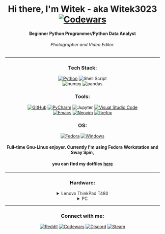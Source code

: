 <div align="center">

# Hi there, I'm Witek - aka Witek3023 [![Codewars](https://www.codewars.com/users/Witek3023/badges/micro)](https://www.codewars.com/users/Witek3023/badges)
#### Beginner Python Programmer/Python Data Analyst<br>
###### Photographer and Video Editor.</br>
---
### Tech Stack:
[![Python](https://img.shields.io/badge/python-000000?style=for-the-badge&logo=python&logoColor=ffffff)](https://www.python.org/)
![Shell Script](https://img.shields.io/badge/shell_script-000000?style=for-the-badge&logo=gnu-bash&logoColor=ffffff)</br>
![numpy](https://img.shields.io/badge/NumPy-000000?style=for-the-badge&logo=NumPy&logoColor=ffffff)
![pandas](https://img.shields.io/badge/pandas-000000?style=for-the-badge&logo=pandas&logoColor=ffffff)</br>

### Tools:
[![GitHub](https://img.shields.io/badge/github-000000?style=for-the-badge&logo=github&logoColor=ffffff)](https://github.com/)
[![PyCharm](https://img.shields.io/badge/pycharm-000000?style=for-the-badge&logo=pycharm&logoColor=ffffff&color=000000&labelColor=000000)](https://www.jetbrains.com/pycharm/)
![Jupyter](https://img.shields.io/badge/Jupyter-000000?style=for-the-badge&logo=Jupyter&logoColor=ffffff)
[![Visual Studio Code](https://img.shields.io/badge/Visual%20Studio%20Code-000000?style=for-the-badge&logo=visual-studio-code&logoColor=ffffff)](https://code.visualstudio.com/) <br>
[![Emacs](https://img.shields.io/badge/GNU%20Emacs-000000.svg?style=for-the-badge&logo=GNU-Emacs&logoColor=ffffff)](https://www.gnu.org/software/emacs/)
[![Neovim](https://img.shields.io/badge/Neovim-000000.svg?style=for-the-badge&logo=Neovim&logoColor=ffffff)](https://neovim.io/)
[![firefox](https://img.shields.io/badge/Firefox-000000?style=for-the-badge&logo=Firefox&logoColor=ffffff)](https://www.mozilla.org/en-US/firefox/new/)<br>

### OS:
[![Fedora](https://img.shields.io/badge/Fedora-000000?style=for-the-badge&logo=fedora&logoColor=ffffff)](https://getfedora.org/)
[![Windows](https://img.shields.io/badge/Windows-000000?style=for-the-badge&logo=windows&logoColor=ffffff)](https://www.microsoft.com/en-us/windows/windows-11)
</br>
#### Full-time Gnu-Linux enjoyer. Currently I'm using Fedora Workstation and Sway Spin, <br>
#### you can find my dotfiles [here](https://github.com/Witek3023/DotFiles)</br>
---
### Hardware:

<details><summary>Lenovo ThinkPad T480</summary>
<p>
•Intel i7-8650U<br>
•Intel UHD Graphics 620<br>
•NVIDIA GeForce MX150<br>
•16GB Ram DDR4 2400 MHz<br>
•512GB M.2 SSD<br>  
•Fedora Sway Spin<br>
</pbr>
•HP E24 G4<br>
</p>
</details>

<details><summary>PC</summary>
<p>
•Intel Core i7-10700KF <br>
•MSI Z490-A PRO <br>
•Crucial 16GB (2x8GB) 3200MHz CL16 Ballistix Black <br>
•Kingston 1TB M.2 PCIe NVMe A2000 <br>
•Kingston 1TB M.2 PCIe Gen4 NVMe NV2 <br>
•Gigabyte Radeon RX 6600 XT GAMING OC 8GB GDDR6 <br>
•SilentiumPC Fera 5 Dual Fan 2x120mm <br>
•SilentiumPC Regnum RG6V TG Pure Black <br>
•TP-Link Archer T6E DualBand <br>
•LG 27GL850-B NanoIPS HDR10 <br>
•Linux Fedora Workstation<br>
</p>
</details>

---

### Connect with me:
[![Reddit](https://img.shields.io/badge/Reddit-000000?style=for-the-badge&logo=Reddit&logoColor=ffffff)](https://www.reddit.com/user/Witek3023)
[![Codewars](https://img.shields.io/badge/Codewars-000000?style=for-the-badge&logo=codewars&logoColor=ffffff)](https://www.codewars.com/users/Witek3023)
[![Discord](https://img.shields.io/badge/Discord-000000?style=for-the-badge&logo=discord&logoColor=ffffff)](https://discordapp.com/users/923236911584251904)
[![Steam](https://img.shields.io/badge/steam-000000?style=for-the-badge&logo=steam&logoColor=ffffff)](https://steamcommunity.com/profiles/76561198894259998/)
